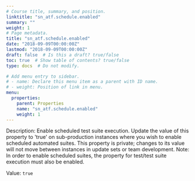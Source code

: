 ```yaml
---
# Course title, summary, and position.
linktitle: "sn_atf.schedule.enabled"
summary: ""
weight: 1
# Page metadata.
title: "sn_atf.schedule.enabled"
date: "2018-09-09T00:00:00Z"
lastmod: "2018-09-09T00:00:00Z"
draft: false  # Is this a draft? true/false
toc: true  # Show table of contents? true/false
type: docs  # Do not modify.

# Add menu entry to sidebar.
# - name: Declare this menu item as a parent with ID name.
# - weight: Position of link in menu.
menu:
  properties:
    parent: Properties
    name: "sn_atf.schedule.enabled"
    weight: 1
---
```


Description: Enable scheduled test suite execution. Update the value of this property to 'true' on sub-production instances where you wish to enable scheduled automated suites. This property is private; changes to its value will not move between instances in update sets or team development. Note: In order to enable scheduled suites, the property for test/test suite execution must also be enabled.


Value: `true`